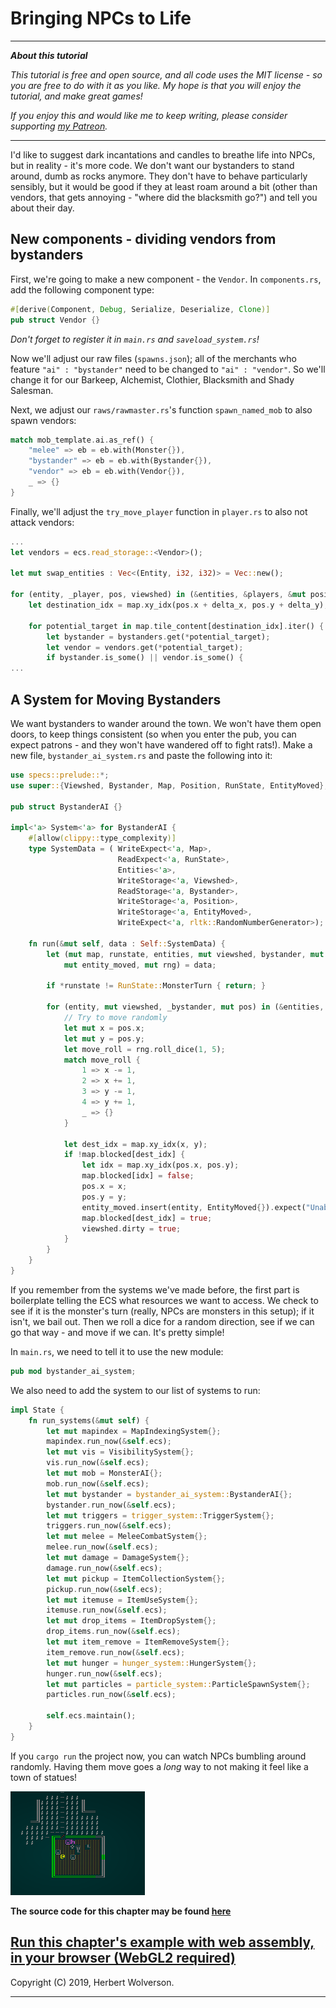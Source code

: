 # Bringing NPCs to Life

---

***About this tutorial***

*This tutorial is free and open source, and all code uses the MIT license - so you are free to do with it as you like. My hope is that you will enjoy the tutorial, and make great games!*

*If you enjoy this and would like me to keep writing, please consider supporting [my Patreon](https://www.patreon.com/blackfuture).*

---

I'd like to suggest dark incantations and candles to breathe life into NPCs, but in reality - it's more code. We don't want our bystanders to stand around, dumb as rocks anymore. They don't have to behave particularly sensibly, but it would be good if they at least roam around a bit (other than vendors, that gets annoying - "where did the blacksmith go?") and tell you about their day.

## New components - dividing vendors from bystanders

First, we're going to make a new component - the `Vendor`. In `components.rs`, add the following component type:

```rust
#[derive(Component, Debug, Serialize, Deserialize, Clone)]
pub struct Vendor {}
```

*Don't forget to register it in `main.rs` and `saveload_system.rs`!*

Now we'll adjust our raw files (`spawns.json`); all of the merchants who feature `"ai" : "bystander"` need to be changed to `"ai" : "vendor"`. So we'll change it for our Barkeep, Alchemist, Clothier, Blacksmith and Shady Salesman.

Next, we adjust our `raws/rawmaster.rs`'s function `spawn_named_mob` to also spawn vendors:

```rust
match mob_template.ai.as_ref() {
    "melee" => eb = eb.with(Monster{}),
    "bystander" => eb = eb.with(Bystander{}),
    "vendor" => eb = eb.with(Vendor{}),
    _ => {}
}
```

Finally, we'll adjust the `try_move_player` function in `player.rs` to also not attack vendors:

```rust
...
let vendors = ecs.read_storage::<Vendor>();

let mut swap_entities : Vec<(Entity, i32, i32)> = Vec::new();

for (entity, _player, pos, viewshed) in (&entities, &players, &mut positions, &mut viewsheds).join() {
    let destination_idx = map.xy_idx(pos.x + delta_x, pos.y + delta_y);

    for potential_target in map.tile_content[destination_idx].iter() {
        let bystander = bystanders.get(*potential_target);
        let vendor = vendors.get(*potential_target);
        if bystander.is_some() || vendor.is_some() {
...
```

## A System for Moving Bystanders

We want bystanders to wander around the town. We won't have them open doors, to keep things consistent (so when you enter the pub, you can expect patrons - and they won't have wandered off to fight rats!). Make a new file, `bystander_ai_system.rs` and paste the following into it:

```rust
use specs::prelude::*;
use super::{Viewshed, Bystander, Map, Position, RunState, EntityMoved};

pub struct BystanderAI {}

impl<'a> System<'a> for BystanderAI {
    #[allow(clippy::type_complexity)]
    type SystemData = ( WriteExpect<'a, Map>,
                        ReadExpect<'a, RunState>,
                        Entities<'a>,
                        WriteStorage<'a, Viewshed>, 
                        ReadStorage<'a, Bystander>,
                        WriteStorage<'a, Position>,
                        WriteStorage<'a, EntityMoved>,
                        WriteExpect<'a, rltk::RandomNumberGenerator>);

    fn run(&mut self, data : Self::SystemData) {
        let (mut map, runstate, entities, mut viewshed, bystander, mut position,
            mut entity_moved, mut rng) = data;

        if *runstate != RunState::MonsterTurn { return; }

        for (entity, mut viewshed, _bystander, mut pos) in (&entities, &mut viewshed, &bystander, &mut position).join() {
            // Try to move randomly
            let mut x = pos.x;
            let mut y = pos.y;
            let move_roll = rng.roll_dice(1, 5);
            match move_roll {
                1 => x -= 1,
                2 => x += 1,
                3 => y -= 1,
                4 => y += 1,
                _ => {}
            }

            let dest_idx = map.xy_idx(x, y);
            if !map.blocked[dest_idx] {
                let idx = map.xy_idx(pos.x, pos.y);
                map.blocked[idx] = false;
                pos.x = x;
                pos.y = y;
                entity_moved.insert(entity, EntityMoved{}).expect("Unable to insert marker");
                map.blocked[dest_idx] = true;
                viewshed.dirty = true;
            }
        }
    }
}
```

If you remember from the systems we've made before, the first part is boilerplate telling the ECS what resources we want to access. We check to see if it is the monster's turn (really, NPCs are monsters in this setup); if it isn't, we bail out. Then we roll a dice for a random direction, see if we can go that way - and move if we can. It's pretty simple!

In `main.rs`, we need to tell it to use the new module:

```rust
pub mod bystander_ai_system;
```

We also need to add the system to our list of systems to run:

```rust
impl State {
    fn run_systems(&mut self) {
        let mut mapindex = MapIndexingSystem{};
        mapindex.run_now(&self.ecs);
        let mut vis = VisibilitySystem{};
        vis.run_now(&self.ecs);
        let mut mob = MonsterAI{};
        mob.run_now(&self.ecs);
        let mut bystander = bystander_ai_system::BystanderAI{};
        bystander.run_now(&self.ecs);
        let mut triggers = trigger_system::TriggerSystem{};
        triggers.run_now(&self.ecs);
        let mut melee = MeleeCombatSystem{};
        melee.run_now(&self.ecs);
        let mut damage = DamageSystem{};
        damage.run_now(&self.ecs);
        let mut pickup = ItemCollectionSystem{};
        pickup.run_now(&self.ecs);
        let mut itemuse = ItemUseSystem{};
        itemuse.run_now(&self.ecs);
        let mut drop_items = ItemDropSystem{};
        drop_items.run_now(&self.ecs);
        let mut item_remove = ItemRemoveSystem{};
        item_remove.run_now(&self.ecs);
        let mut hunger = hunger_system::HungerSystem{};
        hunger.run_now(&self.ecs);
        let mut particles = particle_system::ParticleSpawnSystem{};
        particles.run_now(&self.ecs);

        self.ecs.maintain();
    }
}
```

If you `cargo run` the project now, you can watch NPCs bumbling around randomly. Having them move goes a *long* way to not making it feel like a town of statues!

![Screenshot](./c49-s1.gif)

**The source code for this chapter may be found [here](https://github.com/thebracket/rustrogueliketutorial/tree/master/chapter-49-town3)**


[Run this chapter's example with web assembly, in your browser (WebGL2 required)](http://bfnightly.bracketproductions.com/rustbook/wasm/chapter-49-town3)
---

Copyright (C) 2019, Herbert Wolverson.

---